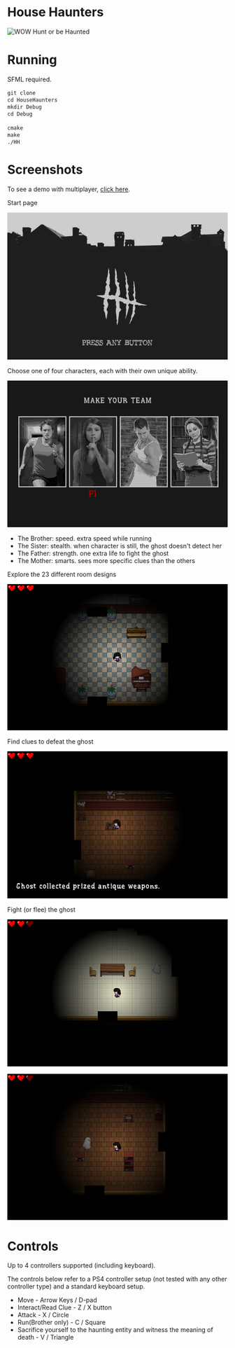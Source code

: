 # House Haunters

![WOW](resources/hh.png)
Hunt or be Haunted

# Running
SFML required.

```
git clone
cd HouseHaunters
mkdir Debug
cd Debug

cmake
make
./HH
```

# Screenshots

To see a demo with multiplayer, [click here](https://www.youtube.com/watch?time_continue=13&v=iWgVyEbL8hM).

Start page

![WOW](resources/screenshots/introScreen.png)

Choose one of four characters, each with their own unique ability.

![WOW](resources/screenshots/chooseCharacter.png)

* The Brother: speed. extra speed while running
* The Sister: stealth. when character is still, the ghost doesn't detect her
* The Father: strength. one extra life to fight the ghost
* The Mother: smarts. sees more specific clues than the others

Explore the 23 different room designs

![WOW](resources/screenshots/exploreRooms.png)


Find clues to defeat the ghost

![WOW](resources/screenshots/seeClue.png)


Fight (or flee) the ghost

![WOW](resources/screenshots/fleeGhost.png)

![WOW](resources/screenshots/fightGhost.png)


# Controls

Up to 4 controllers supported (including keyboard).

The controls below refer to a PS4 controller setup (not tested with any other controller type) and a standard keyboard setup.

* Move - Arrow Keys / D-pad  
* Interact/Read Clue - Z / X button  
* Attack - X / Circle  
* Run(Brother only) - C / Square  
* Sacrifice yourself to the haunting entity and witness the meaning of death - V / Triangle
